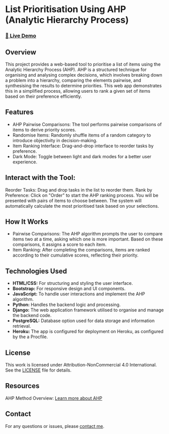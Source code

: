 # List Prioritisation Using AHP (Analytic Hierarchy Process)

### [🚀 **Live Demo** ](https://pro-planner-07d8f7f68403.herokuapp.com/)

## Overview

This project provides a web-based tool to prioritise a list of items using the Analytic Hierarchy Process (AHP). AHP is a structured technique for organising and analysing complex decisions, which involves breaking down a problem into a hierarchy, comparing the elements pairwise, and synthesising the results to determine priorities. This web app demonstrates this in a simplified process, allowing users to rank a given set of items based on their preference efficiently.

## Features

- AHP Pairwise Comparisons: The tool performs pairwise comparisons of items to derive priority scores.
- Randomise Items: Randomly shuffle items of a random category to introduce objectivity in decision-making.
- Item Ranking Interface: Drag-and-drop interface to reorder tasks by preference.
- Dark Mode: Toggle between light and dark modes for a better user experience.

## Interact with the Tool:

Reorder Tasks: Drag and drop tasks in the list to reorder them.
Rank by Preference: Click on "Order" to start the AHP ranking process. You will be presented with pairs of items to choose between. The system will automatically calculate the most prioritised task based on your selections.

## How It Works

- Pairwise Comparisons: The AHP algorithm prompts the user to compare items two at a time, asking which one is more important. Based on these comparisons, it assigns a score to each item.
- Item Ranking: After completing the comparisons, items are ranked according to their cumulative scores, reflecting their priority.

## Technologies Used

- **HTML/CSS:** For structuring and styling the user interface.
- **Bootstrap:** For responsive design and UI components.
- **JavaScript:** To handle user interactions and implement the AHP algorithm.
- **Python:** Handles the backend logic and processing.
- **Django:** The web application framework utilised to organise and manage the backend code.
- **PostgreSQL:** Database option used for data storage and information retrieval.
- **Heroku:** The app is configured for deployment on Heroku, as configured by the a Procfile.

## License

This work is licensed under Attribution-NonCommercial 4.0 International. See the [LICENSE](https://github.com/negin-mgdm/ahp-prioritiser/blob/master/LICENSE.md) file for details.

## Resources

AHP Method Overview: [Learn more about AHP](https://www.indeed.com/career-advice/career-development/ahp-method)

## Contact

For any questions or issues, please [contact me](https://github.com/negin-mgdm).
